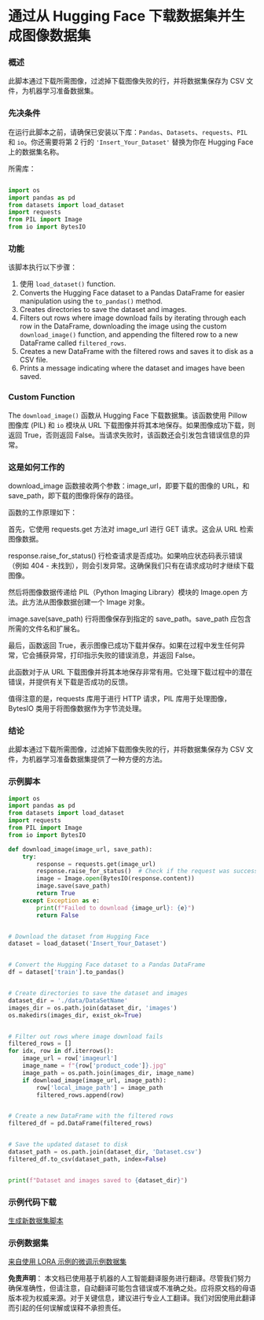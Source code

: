 # 通过从 Hugging Face 下载数据集并生成图像数据集

### 概述

此脚本通过下载所需图像，过滤掉下载图像失败的行，并将数据集保存为 CSV 文件，为机器学习准备数据集。

### 先决条件

在运行此脚本之前，请确保已安装以下库：`Pandas`、`Datasets`、`requests`、`PIL` 和 `io`。你还需要将第 2 行的 `'Insert_Your_Dataset'` 替换为你在 Hugging Face 上的数据集名称。

所需库：

```python

import os
import pandas as pd
from datasets import load_dataset
import requests
from PIL import Image
from io import BytesIO
```

### 功能

该脚本执行以下步骤：

1. 使用 `load_dataset()` function.
2. Converts the Hugging Face dataset to a Pandas DataFrame for easier manipulation using the `to_pandas()` method.
3. Creates directories to save the dataset and images.
4. Filters out rows where image download fails by iterating through each row in the DataFrame, downloading the image using the custom `download_image()` function, and appending the filtered row to a new DataFrame called `filtered_rows`.
5. Creates a new DataFrame with the filtered rows and saves it to disk as a CSV file.
6. Prints a message indicating where the dataset and images have been saved.

### Custom Function

The `download_image()` 函数从 Hugging Face 下载数据集。该函数使用 Pillow 图像库 (PIL) 和 `io` 模块从 URL 下载图像并将其本地保存。如果图像成功下载，则返回 True，否则返回 False。当请求失败时，该函数还会引发包含错误信息的异常。

### 这是如何工作的

download_image 函数接收两个参数：image_url，即要下载的图像的 URL，和 save_path，即下载的图像将保存的路径。

函数的工作原理如下：

首先，它使用 requests.get 方法对 image_url 进行 GET 请求。这会从 URL 检索图像数据。

response.raise_for_status() 行检查请求是否成功。如果响应状态码表示错误（例如 404 - 未找到），则会引发异常。这确保我们只有在请求成功时才继续下载图像。

然后将图像数据传递给 PIL（Python Imaging Library）模块的 Image.open 方法。此方法从图像数据创建一个 Image 对象。

image.save(save_path) 行将图像保存到指定的 save_path。save_path 应包含所需的文件名和扩展名。

最后，函数返回 True，表示图像已成功下载并保存。如果在过程中发生任何异常，它会捕获异常，打印指示失败的错误消息，并返回 False。

此函数对于从 URL 下载图像并将其本地保存非常有用。它处理下载过程中的潜在错误，并提供有关下载是否成功的反馈。

值得注意的是，requests 库用于进行 HTTP 请求，PIL 库用于处理图像，BytesIO 类用于将图像数据作为字节流处理。

### 结论

此脚本通过下载所需图像，过滤掉下载图像失败的行，并将数据集保存为 CSV 文件，为机器学习准备数据集提供了一种方便的方法。

### 示例脚本

```python
import os
import pandas as pd
from datasets import load_dataset
import requests
from PIL import Image
from io import BytesIO

def download_image(image_url, save_path):
    try:
        response = requests.get(image_url)
        response.raise_for_status()  # Check if the request was successful
        image = Image.open(BytesIO(response.content))
        image.save(save_path)
        return True
    except Exception as e:
        print(f"Failed to download {image_url}: {e}")
        return False


# Download the dataset from Hugging Face
dataset = load_dataset('Insert_Your_Dataset')


# Convert the Hugging Face dataset to a Pandas DataFrame
df = dataset['train'].to_pandas()


# Create directories to save the dataset and images
dataset_dir = './data/DataSetName'
images_dir = os.path.join(dataset_dir, 'images')
os.makedirs(images_dir, exist_ok=True)


# Filter out rows where image download fails
filtered_rows = []
for idx, row in df.iterrows():
    image_url = row['imageurl']
    image_name = f"{row['product_code']}.jpg"
    image_path = os.path.join(images_dir, image_name)
    if download_image(image_url, image_path):
        row['local_image_path'] = image_path
        filtered_rows.append(row)


# Create a new DataFrame with the filtered rows
filtered_df = pd.DataFrame(filtered_rows)


# Save the updated dataset to disk
dataset_path = os.path.join(dataset_dir, 'Dataset.csv')
filtered_df.to_csv(dataset_path, index=False)


print(f"Dataset and images saved to {dataset_dir}")
```

### 示例代码下载
[生成新数据集脚本](../../../../code/04.Finetuning/generate_dataset.py)

### 示例数据集
[来自使用 LORA 示例的微调示例数据集](../../../../code/04.Finetuning/olive-ort-example/dataset/dataset-classification.json)

**免责声明**：
本文档已使用基于机器的人工智能翻译服务进行翻译。尽管我们努力确保准确性，但请注意，自动翻译可能包含错误或不准确之处。应将原文档的母语版本视为权威来源。对于关键信息，建议进行专业人工翻译。我们对因使用此翻译而引起的任何误解或误释不承担责任。